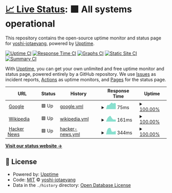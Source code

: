 # [📈 Live Status](https://yoshi-jotaeyang.github.io/upptime): <!--live status--> **🟩 All systems operational**

This repository contains the open-source uptime monitor and status page for [yoshi-jotaeyang](https://yoshi-jotaeyang.github.io/upptime), powered by [Upptime](https://github.com/upptime/upptime).

[![Uptime CI](https://github.com/yoshi-jotaeyang/upptime/workflows/Uptime%20CI/badge.svg)](https://github.com/yoshi-jotaeyang/upptime/actions?query=workflow%3A%22Uptime+CI%22)
[![Response Time CI](https://github.com/yoshi-jotaeyang/upptime/workflows/Response%20Time%20CI/badge.svg)](https://github.com/yoshi-jotaeyang/upptime/actions?query=workflow%3A%22Response+Time+CI%22)
[![Graphs CI](https://github.com/yoshi-jotaeyang/upptime/workflows/Graphs%20CI/badge.svg)](https://github.com/yoshi-jotaeyang/upptime/actions?query=workflow%3A%22Graphs+CI%22)
[![Static Site CI](https://github.com/yoshi-jotaeyang/upptime/workflows/Static%20Site%20CI/badge.svg)](https://github.com/yoshi-jotaeyang/upptime/actions?query=workflow%3A%22Static+Site+CI%22)
[![Summary CI](https://github.com/yoshi-jotaeyang/upptime/workflows/Summary%20CI/badge.svg)](https://github.com/yoshi-jotaeyang/upptime/actions?query=workflow%3A%22Summary+CI%22)

With [Upptime](https://upptime.js.org), you can get your own unlimited and free uptime monitor and status page, powered entirely by a GitHub repository. We use [Issues](https://github.com/yoshi-jotaeyang/upptime/issues) as incident reports, [Actions](https://github.com/yoshi-jotaeyang/upptime/actions) as uptime monitors, and [Pages](https://yoshi-jotaeyang.github.io/upptime) for the status page.

<!--start: status pages-->
<!-- This summary is generated by Upptime (https://github.com/upptime/upptime) -->
<!-- Do not edit this manually, your changes will be overwritten -->
<!-- prettier-ignore -->
| URL | Status | History | Response Time | Uptime |
| --- | ------ | ------- | ------------- | ------ |
| <img alt="" src="https://favicons.githubusercontent.com/www.google.com" height="13"> [Google](https://www.google.com) | 🟩 Up | [google.yml](https://github.com/yoshi-jotaeyang/upptime/commits/HEAD/history/google.yml) | <details><summary><img alt="Response time graph" src="./graphs/google/response-time-week.png" height="20"> 75ms</summary><br><a href="https://yoshi-jotaeyang.github.io/upptime/history/google"><img alt="Response time 128" src="https://img.shields.io/endpoint?url=https%3A%2F%2Fraw.githubusercontent.com%2Fyoshi-jotaeyang%2Fupptime%2FHEAD%2Fapi%2Fgoogle%2Fresponse-time.json"></a><br><a href="https://yoshi-jotaeyang.github.io/upptime/history/google"><img alt="24-hour response time 65" src="https://img.shields.io/endpoint?url=https%3A%2F%2Fraw.githubusercontent.com%2Fyoshi-jotaeyang%2Fupptime%2FHEAD%2Fapi%2Fgoogle%2Fresponse-time-day.json"></a><br><a href="https://yoshi-jotaeyang.github.io/upptime/history/google"><img alt="7-day response time 75" src="https://img.shields.io/endpoint?url=https%3A%2F%2Fraw.githubusercontent.com%2Fyoshi-jotaeyang%2Fupptime%2FHEAD%2Fapi%2Fgoogle%2Fresponse-time-week.json"></a><br><a href="https://yoshi-jotaeyang.github.io/upptime/history/google"><img alt="30-day response time 139" src="https://img.shields.io/endpoint?url=https%3A%2F%2Fraw.githubusercontent.com%2Fyoshi-jotaeyang%2Fupptime%2FHEAD%2Fapi%2Fgoogle%2Fresponse-time-month.json"></a><br><a href="https://yoshi-jotaeyang.github.io/upptime/history/google"><img alt="1-year response time 128" src="https://img.shields.io/endpoint?url=https%3A%2F%2Fraw.githubusercontent.com%2Fyoshi-jotaeyang%2Fupptime%2FHEAD%2Fapi%2Fgoogle%2Fresponse-time-year.json"></a></details> | <details><summary><a href="https://yoshi-jotaeyang.github.io/upptime/history/google">100.00%</a></summary><a href="https://yoshi-jotaeyang.github.io/upptime/history/google"><img alt="All-time uptime 100.00%" src="https://img.shields.io/endpoint?url=https%3A%2F%2Fraw.githubusercontent.com%2Fyoshi-jotaeyang%2Fupptime%2FHEAD%2Fapi%2Fgoogle%2Fuptime.json"></a><br><a href="https://yoshi-jotaeyang.github.io/upptime/history/google"><img alt="24-hour uptime 100.00%" src="https://img.shields.io/endpoint?url=https%3A%2F%2Fraw.githubusercontent.com%2Fyoshi-jotaeyang%2Fupptime%2FHEAD%2Fapi%2Fgoogle%2Fuptime-day.json"></a><br><a href="https://yoshi-jotaeyang.github.io/upptime/history/google"><img alt="7-day uptime 100.00%" src="https://img.shields.io/endpoint?url=https%3A%2F%2Fraw.githubusercontent.com%2Fyoshi-jotaeyang%2Fupptime%2FHEAD%2Fapi%2Fgoogle%2Fuptime-week.json"></a><br><a href="https://yoshi-jotaeyang.github.io/upptime/history/google"><img alt="30-day uptime 100.00%" src="https://img.shields.io/endpoint?url=https%3A%2F%2Fraw.githubusercontent.com%2Fyoshi-jotaeyang%2Fupptime%2FHEAD%2Fapi%2Fgoogle%2Fuptime-month.json"></a><br><a href="https://yoshi-jotaeyang.github.io/upptime/history/google"><img alt="1-year uptime 99.99%" src="https://img.shields.io/endpoint?url=https%3A%2F%2Fraw.githubusercontent.com%2Fyoshi-jotaeyang%2Fupptime%2FHEAD%2Fapi%2Fgoogle%2Fuptime-year.json"></a></details>
| <img alt="" src="https://favicons.githubusercontent.com/en.wikipedia.org" height="13"> [Wikipedia](https://en.wikipedia.org) | 🟩 Up | [wikipedia.yml](https://github.com/yoshi-jotaeyang/upptime/commits/HEAD/history/wikipedia.yml) | <details><summary><img alt="Response time graph" src="./graphs/wikipedia/response-time-week.png" height="20"> 161ms</summary><br><a href="https://yoshi-jotaeyang.github.io/upptime/history/wikipedia"><img alt="Response time 222" src="https://img.shields.io/endpoint?url=https%3A%2F%2Fraw.githubusercontent.com%2Fyoshi-jotaeyang%2Fupptime%2FHEAD%2Fapi%2Fwikipedia%2Fresponse-time.json"></a><br><a href="https://yoshi-jotaeyang.github.io/upptime/history/wikipedia"><img alt="24-hour response time 335" src="https://img.shields.io/endpoint?url=https%3A%2F%2Fraw.githubusercontent.com%2Fyoshi-jotaeyang%2Fupptime%2FHEAD%2Fapi%2Fwikipedia%2Fresponse-time-day.json"></a><br><a href="https://yoshi-jotaeyang.github.io/upptime/history/wikipedia"><img alt="7-day response time 161" src="https://img.shields.io/endpoint?url=https%3A%2F%2Fraw.githubusercontent.com%2Fyoshi-jotaeyang%2Fupptime%2FHEAD%2Fapi%2Fwikipedia%2Fresponse-time-week.json"></a><br><a href="https://yoshi-jotaeyang.github.io/upptime/history/wikipedia"><img alt="30-day response time 168" src="https://img.shields.io/endpoint?url=https%3A%2F%2Fraw.githubusercontent.com%2Fyoshi-jotaeyang%2Fupptime%2FHEAD%2Fapi%2Fwikipedia%2Fresponse-time-month.json"></a><br><a href="https://yoshi-jotaeyang.github.io/upptime/history/wikipedia"><img alt="1-year response time 222" src="https://img.shields.io/endpoint?url=https%3A%2F%2Fraw.githubusercontent.com%2Fyoshi-jotaeyang%2Fupptime%2FHEAD%2Fapi%2Fwikipedia%2Fresponse-time-year.json"></a></details> | <details><summary><a href="https://yoshi-jotaeyang.github.io/upptime/history/wikipedia">100.00%</a></summary><a href="https://yoshi-jotaeyang.github.io/upptime/history/wikipedia"><img alt="All-time uptime 100.00%" src="https://img.shields.io/endpoint?url=https%3A%2F%2Fraw.githubusercontent.com%2Fyoshi-jotaeyang%2Fupptime%2FHEAD%2Fapi%2Fwikipedia%2Fuptime.json"></a><br><a href="https://yoshi-jotaeyang.github.io/upptime/history/wikipedia"><img alt="24-hour uptime 100.00%" src="https://img.shields.io/endpoint?url=https%3A%2F%2Fraw.githubusercontent.com%2Fyoshi-jotaeyang%2Fupptime%2FHEAD%2Fapi%2Fwikipedia%2Fuptime-day.json"></a><br><a href="https://yoshi-jotaeyang.github.io/upptime/history/wikipedia"><img alt="7-day uptime 100.00%" src="https://img.shields.io/endpoint?url=https%3A%2F%2Fraw.githubusercontent.com%2Fyoshi-jotaeyang%2Fupptime%2FHEAD%2Fapi%2Fwikipedia%2Fuptime-week.json"></a><br><a href="https://yoshi-jotaeyang.github.io/upptime/history/wikipedia"><img alt="30-day uptime 100.00%" src="https://img.shields.io/endpoint?url=https%3A%2F%2Fraw.githubusercontent.com%2Fyoshi-jotaeyang%2Fupptime%2FHEAD%2Fapi%2Fwikipedia%2Fuptime-month.json"></a><br><a href="https://yoshi-jotaeyang.github.io/upptime/history/wikipedia"><img alt="1-year uptime 99.99%" src="https://img.shields.io/endpoint?url=https%3A%2F%2Fraw.githubusercontent.com%2Fyoshi-jotaeyang%2Fupptime%2FHEAD%2Fapi%2Fwikipedia%2Fuptime-year.json"></a></details>
| <img alt="" src="https://favicons.githubusercontent.com/news.ycombinator.com" height="13"> [Hacker News](https://news.ycombinator.com) | 🟩 Up | [hacker-news.yml](https://github.com/yoshi-jotaeyang/upptime/commits/HEAD/history/hacker-news.yml) | <details><summary><img alt="Response time graph" src="./graphs/hacker-news/response-time-week.png" height="20"> 344ms</summary><br><a href="https://yoshi-jotaeyang.github.io/upptime/history/hacker-news"><img alt="Response time 307" src="https://img.shields.io/endpoint?url=https%3A%2F%2Fraw.githubusercontent.com%2Fyoshi-jotaeyang%2Fupptime%2FHEAD%2Fapi%2Fhacker-news%2Fresponse-time.json"></a><br><a href="https://yoshi-jotaeyang.github.io/upptime/history/hacker-news"><img alt="24-hour response time 500" src="https://img.shields.io/endpoint?url=https%3A%2F%2Fraw.githubusercontent.com%2Fyoshi-jotaeyang%2Fupptime%2FHEAD%2Fapi%2Fhacker-news%2Fresponse-time-day.json"></a><br><a href="https://yoshi-jotaeyang.github.io/upptime/history/hacker-news"><img alt="7-day response time 344" src="https://img.shields.io/endpoint?url=https%3A%2F%2Fraw.githubusercontent.com%2Fyoshi-jotaeyang%2Fupptime%2FHEAD%2Fapi%2Fhacker-news%2Fresponse-time-week.json"></a><br><a href="https://yoshi-jotaeyang.github.io/upptime/history/hacker-news"><img alt="30-day response time 312" src="https://img.shields.io/endpoint?url=https%3A%2F%2Fraw.githubusercontent.com%2Fyoshi-jotaeyang%2Fupptime%2FHEAD%2Fapi%2Fhacker-news%2Fresponse-time-month.json"></a><br><a href="https://yoshi-jotaeyang.github.io/upptime/history/hacker-news"><img alt="1-year response time 307" src="https://img.shields.io/endpoint?url=https%3A%2F%2Fraw.githubusercontent.com%2Fyoshi-jotaeyang%2Fupptime%2FHEAD%2Fapi%2Fhacker-news%2Fresponse-time-year.json"></a></details> | <details><summary><a href="https://yoshi-jotaeyang.github.io/upptime/history/hacker-news">100.00%</a></summary><a href="https://yoshi-jotaeyang.github.io/upptime/history/hacker-news"><img alt="All-time uptime 99.94%" src="https://img.shields.io/endpoint?url=https%3A%2F%2Fraw.githubusercontent.com%2Fyoshi-jotaeyang%2Fupptime%2FHEAD%2Fapi%2Fhacker-news%2Fuptime.json"></a><br><a href="https://yoshi-jotaeyang.github.io/upptime/history/hacker-news"><img alt="24-hour uptime 100.00%" src="https://img.shields.io/endpoint?url=https%3A%2F%2Fraw.githubusercontent.com%2Fyoshi-jotaeyang%2Fupptime%2FHEAD%2Fapi%2Fhacker-news%2Fuptime-day.json"></a><br><a href="https://yoshi-jotaeyang.github.io/upptime/history/hacker-news"><img alt="7-day uptime 100.00%" src="https://img.shields.io/endpoint?url=https%3A%2F%2Fraw.githubusercontent.com%2Fyoshi-jotaeyang%2Fupptime%2FHEAD%2Fapi%2Fhacker-news%2Fuptime-week.json"></a><br><a href="https://yoshi-jotaeyang.github.io/upptime/history/hacker-news"><img alt="30-day uptime 100.00%" src="https://img.shields.io/endpoint?url=https%3A%2F%2Fraw.githubusercontent.com%2Fyoshi-jotaeyang%2Fupptime%2FHEAD%2Fapi%2Fhacker-news%2Fuptime-month.json"></a><br><a href="https://yoshi-jotaeyang.github.io/upptime/history/hacker-news"><img alt="1-year uptime 99.88%" src="https://img.shields.io/endpoint?url=https%3A%2F%2Fraw.githubusercontent.com%2Fyoshi-jotaeyang%2Fupptime%2FHEAD%2Fapi%2Fhacker-news%2Fuptime-year.json"></a></details>

<!--end: status pages-->

[**Visit our status website →**](https://yoshi-jotaeyang.github.io/upptime)

## 📄 License

- Powered by: [Upptime](https://github.com/upptime/upptime)
- Code: [MIT](./LICENSE) © [yoshi-jotaeyang](https://yoshi-jotaeyang.github.io/upptime)
- Data in the `./history` directory: [Open Database License](https://opendatacommons.org/licenses/odbl/1-0/)
